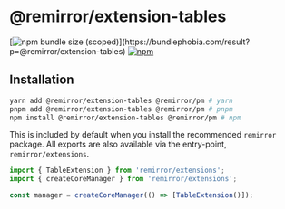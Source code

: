 # @remirror/extension-tables

[![npm bundle size (scoped)](https://img.shields.io/bundlephobia/minzip/@remirror/extension-tables.svg?)](https://bundlephobia.com/result?p=@remirror/extension-tables) [![npm](https://img.shields.io/npm/dm/@remirror/extension-tables.svg?&logo=npm)](https://www.npmjs.com/package/@remirror/extension-tables)

## Installation

```bash
yarn add @remirror/extension-tables @remirror/pm # yarn
pnpm add @remirror/extension-tables @remirror/pm # pnpm
npm install @remirror/extension-tables @remirror/pm # npm
```

This is included by default when you install the recommended `remirror` package. All exports are also available via the entry-point, `remirror/extensions`.

```ts
import { TableExtension } from 'remirror/extensions';
import { createCoreManager } from 'remirror/extensions';

const manager = createCoreManager(() => [TableExtension()]);
```
